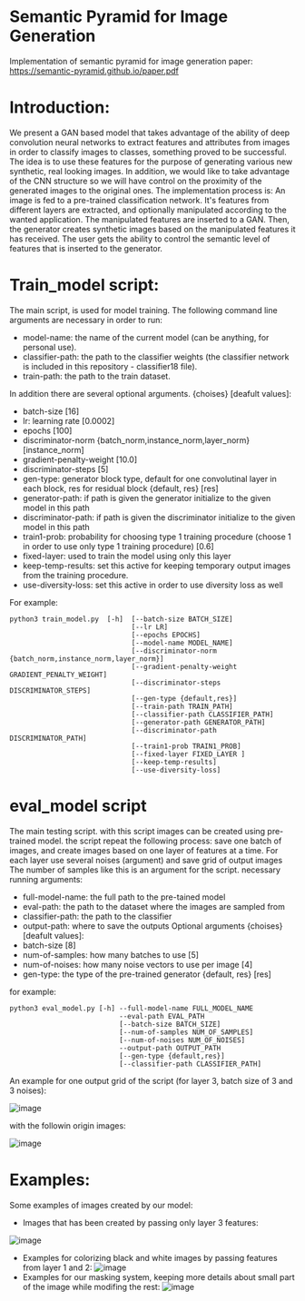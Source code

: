 # Semantic Pyramid for Image Generation
Implementation of semantic pyramid for image generation paper: https://semantic-pyramid.github.io/paper.pdf

# Introduction:
We present a GAN based model that takes advantage of the ability of deep convolution neural networks to extract features and attributes from images in order to classify images to classes, something proved to be successful. The idea is to use these features for the purpose of generating various new synthetic, real looking images. In addition, we would like to take advantage of the CNN structure so we will have control on the proximity of the generated images to the original ones. 
The implementation process is: 
An image is fed to a pre-trained classification network. It's features from different layers are extracted, and optionally manipulated according to the wanted application. The manipulated features are inserted to a GAN. Then, the generator creates synthetic images based on the manipulated features it has received. The user gets the ability to control the semantic level of features that is inserted to the generator.

# Train_model script:
 The main script, is used for model training. The following command line arguments are necessary in order to run:
 - model-name: the name of the current model (can be anything, for personal use).
 - classifier-path: the path to the classifier weights (the classifier network is included in this repository - classifier18 file).
 - train-path: the path to the train dataset.

 In addition there are several optional arguments. {choises} [deafult values]:
 - batch-size [16]
 - lr: learning rate [0.0002]
 - epochs [100]
 - discriminator-norm {batch_norm,instance_norm,layer_norm} [instance_norm]
 - gradient-penalty-weight [10.0]
 - discriminator-steps [5]
 - gen-type: generator block type, default for one convolutinal layer in each block, res for residual block {default, res} [res]
 - generator-path: if path is given the generator initialize to the given model in this path
 - discriminator-path: if path is given the discriminator initialize to the given model in this path
 - train1-prob: probability for choosing type 1 training procedure (choose 1 in order to use only type 1 training procedure) [0.6]
 - fixed-layer: used to train the model using only this layer
 - keep-temp-results: set this active for keeping temporary output images from the training procedure.
 - use-diversity-loss: set this active in order to use diversity loss as well

For example: 
``` 
python3 train_model.py  [-h]  [--batch-size BATCH_SIZE]
                              [--lr LR]
                              [--epochs EPOCHS] 
                              [--model-name MODEL_NAME]
                              [--discriminator-norm {batch_norm,instance_norm,layer_norm}]
                              [--gradient-penalty-weight GRADIENT_PENALTY_WEIGHT]
                              [--discriminator-steps DISCRIMINATOR_STEPS]
                              [--gen-type {default,res}]
                              [--train-path TRAIN_PATH]
                              [--classifier-path CLASSIFIER_PATH]
                              [--generator-path GENERATOR_PATH]
                              [--discriminator-path DISCRIMINATOR_PATH]
                              [--train1-prob TRAIN1_PROB]
                              [--fixed-layer FIXED_LAYER ]
                              [--keep-temp-results] 
                              [--use-diversity-loss]

 ```
 
 # eval_model script
 
 The main testing script. with this script images can be created using pre-trained model. the script repeat the following process: save one batch of images, and create images based on one layer of features at a time. For each layer use several noises (argument) and save grid of output images The number of samples like this is an argument for the script.
necessary running arguments: 
- full-model-name: the full path to the pre-tained model
- eval-path: the path to the dataset where the images are sampled from
- classifier-path: the path to the classifier
- output-path: where to save the outputs
Optional arguments {choises} [deafult values]:
- batch-size [8]
- num-of-samples: how many batches to use [5]
- num-of-noises: how many noise vectors to use per image [4] 
- gen-type: the type of the pre-trained generator {default, res} [res]

for example:
```
python3 eval_model.py [-h] --full-model-name FULL_MODEL_NAME
                           --eval-path EVAL_PATH 
                           [--batch-size BATCH_SIZE]
                           [--num-of-samples NUM_OF_SAMPLES]
                           [--num-of-noises NUM_OF_NOISES] 
                           --output-path OUTPUT_PATH 
                           [--gen-type {default,res}]
                           [--classifier-path CLASSIFIER_PATH]
```

An example for one output grid of the script (for layer 3, batch size of 3 and 3 noises):

![image](https://user-images.githubusercontent.com/62801710/111813005-58934e00-88e1-11eb-9ce3-49eb5725be10.png)

with the followin origin images:

![image](https://user-images.githubusercontent.com/62801710/111813103-71036880-88e1-11eb-9795-1eb40b5bbd61.png)

 
 # Examples:
 Some examples of images created by our model:
- Images that has been created by passing only layer 3 features:

![image](https://user-images.githubusercontent.com/62801710/111793436-f11fd300-88cd-11eb-88d5-ca5beedb1020.png)
- Examples for colorizing black and white images by passing features from layer 1 and 2:
![image](https://user-images.githubusercontent.com/62801710/111793694-2debca00-88ce-11eb-828f-8ad4945ecf84.png)
- Examples for our masking system, keeping more details about small part of the image while modifing the rest:
![image](https://user-images.githubusercontent.com/62801710/111793859-58d61e00-88ce-11eb-8aec-1b589e9b2c7a.png)


